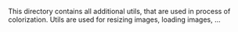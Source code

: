 This directory contains all additional utils, that are used in process of colorization.
Utils are used for resizing images, loading images, ...

